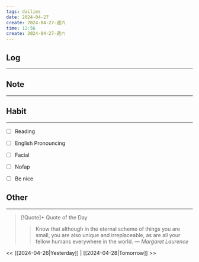 ```yaml
---
tags: dailies  
date: 2024-04-27
create: 2024-04-27-週六
time: 12:56
create: 2024-04-27-週六
---
```


## Log
---


## Note
---


## Habit
---
- [ ] Reading
- [ ] English Pronouncing
- [ ] Facial
- [ ] Nofap
- [ ] Be nice


## Other
---

> [!Quote]+ Quote of the Day
> > Know that although in the eternal scheme of things you are small, you are also unique and irreplaceable, as are all your fellow humans everywhere in the world.
> — <cite>Margaret Laurence</cite>

<< [[2024-04-26|Yesterday]] | [[2024-04-28|Tomorrow]] >>